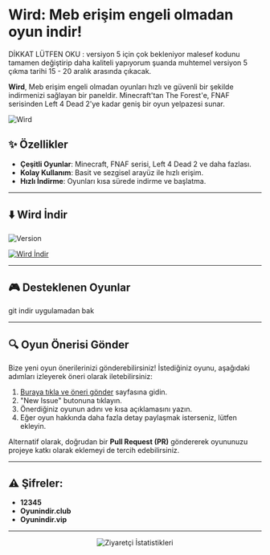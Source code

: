 # **Wird: Meb erişim engeli olmadan oyun indir!**

DİKKAT LÜTFEN OKU : versiyon 5 için çok bekleniyor malesef kodunu tamamen değiştirip daha kaliteli yapıyorum şuanda muhtemel versiyon 5 çıkma tarihi 15 - 20 aralık arasında çıkacak.

**Wird**, Meb erişim engeli olmadan oyunları hızlı ve güvenli bir şekilde indirmenizi sağlayan bir paneldir. Minecraft'tan The Forest'e, FNAF serisinden Left 4 Dead 2'ye kadar geniş bir oyun yelpazesi sunar.

![Wird](https://github.com/user-attachments/assets/308ce5d0-c11f-4035-a0db-3c2ef7c131a5)

## ✨ **Özellikler**

- **Çeşitli Oyunlar**: Minecraft, FNAF serisi, Left 4 Dead 2 ve daha fazlası.
- **Kolay Kullanım**: Basit ve sezgisel arayüz ile hızlı erişim.
- **Hızlı İndirme**: Oyunları kısa sürede indirme ve başlatma.

---

## ⬇️ **Wird İndir**

![Version](https://img.shields.io/badge/version-5.0.0-cyan)

[![Wird İndir](https://img.shields.io/badge/Wird-%C4%B0ndir-yellow?style=for-the-badge&logo=github)](https://github.com/sdwird/wird/releases/download/v5/swird.exe)

---

## 🎮 **Desteklenen Oyunlar**

git indir uygulamadan bak

---

## 🔍 **Oyun Önerisi Gönder**

Bize yeni oyun önerilerinizi gönderebilirsiniz! İstediğiniz oyunu, aşağıdaki adımları izleyerek öneri olarak iletebilirsiniz:

1. [Buraya tıkla ve öneri gönder](https://github.com/sdwird/wird/issues) sayfasına gidin.
2. "New Issue" butonuna tıklayın.
3. Önerdiğiniz oyunun adını ve kısa açıklamasını yazın.
4. Eğer oyun hakkında daha fazla detay paylaşmak isterseniz, lütfen ekleyin.

Alternatif olarak, doğrudan bir **Pull Request (PR)** göndererek oyununuzu projeye katkı olarak eklemeyi de tercih edebilirsiniz.

---

## ⚠️ **Şifreler:**

- **12345**
- **Oyunindir.club**
- **Oyunindir.vip**
  
---
<div align="center">
        <img alt="Ziyaretçi İstatistikleri" 
            src="https://widgetbite.com/stats/<sdwird>"/>  
    </div>
